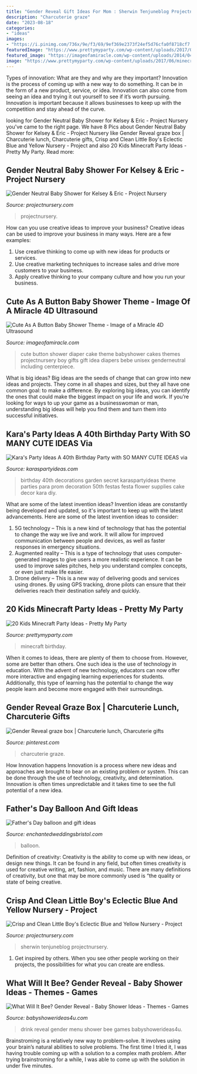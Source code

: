 ```yaml
---
title: "Gender Reveal Gift Ideas For Mom : Sherwin Tenjuneblog Projectnursery"
description: "Charcuterie graze"
date: "2023-08-18"
categories:
- "ideas"
images:
- "https://i.pinimg.com/736x/9e/f3/69/9ef369e2373f24ef5d76cfa0f8718cf7.jpg"
featuredImage: "https://www.prettymyparty.com/wp-content/uploads/2017/06/minecraft-tnt-birthday-cake.jpg"
featured_image: "https://imageofamiracle.com/wp-content/uploads/2014/04/cute-as-a-button-diaper-cake.jpg"
image: "https://www.prettymyparty.com/wp-content/uploads/2017/06/minecraft-tnt-birthday-cake.jpg"
---
```



Types of innovation: What are they and why are they important?
Innovation is the process of coming up with a new way to do something. It can be in the form of a new product, service, or idea. Innovation can also come from seeing an idea and trying it out yourself to see if it’s worth pursuing. Innovation is important because it allows businesses to keep up with the competition and stay ahead of the curve.

	

		
looking for Gender Neutral Baby Shower for Kelsey &amp; Eric - Project Nursery you've came to the right page. We have 8 Pics about Gender Neutral Baby Shower for Kelsey &amp; Eric - Project Nursery like Gender Reveal graze box | Charcuterie lunch, Charcuterie gifts, Crisp and Clean Little Boy&#039;s Eclectic Blue and Yellow Nursery - Project and also 20 Kids Minecraft Party Ideas - Pretty My Party. Read more:
		
    
## Gender Neutral Baby Shower For Kelsey &amp; Eric - Project Nursery

<img loading=lazy src="https://projectnursery.com/wp-content/uploads/2013/07/0070.jpg" onerror="this.onerror=null;this.src='https://tse4.mm.bing.net/th?id=OIP.QcEx7dbcdhY6OwoqzPm6wQHaLI&amp;pid=15.1';" alt="Gender Neutral Baby Shower for Kelsey &amp; Eric - Project Nursery">

_Source: projectnursery.com_

>projectnursery. 

	

How can you use creative ideas to improve your business?
Creative ideas can be used to improve your business in many ways. Here are a few examples:
1. Use creative thinking to come up with new ideas for products or services.
2. Use creative marketing techniques to increase sales and drive more customers to your business.
3. Apply creative thinking to your company culture and how you run your business.

    
## Cute As A Button Baby Shower Theme - Image Of A Miracle 4D Ultrasound

<img loading=lazy src="https://imageofamiracle.com/wp-content/uploads/2014/04/cute-as-a-button-diaper-cake.jpg" onerror="this.onerror=null;this.src='https://tse3.mm.bing.net/th?id=OIP.id6DLaaBM8HS8znln5y8KQHaLH&amp;pid=15.1';" alt="Cute As A Button Baby Shower Theme - Image of a Miracle 4D Ultrasound">

_Source: imageofamiracle.com_

>cute button shower diaper cake theme babyshower cakes themes projectnursery boy gifts gift idea diapers bebe unisex genderneutral including centerpiece. 

	

What is big ideas?
Big ideas are the seeds of change that can grow into new ideas and projects. They come in all shapes and sizes, but they all have one common goal: to make a difference. By exploring big ideas, you can identify the ones that could make the biggest impact on your life and work. If you’re looking for ways to up your game as a businesswoman or man, understanding big ideas will help you find them and turn them into successful initiatives.

    
## Kara&#039;s Party Ideas A 40th Birthday Party With SO MANY CUTE IDEAS Via

<img loading=lazy src="http://karaspartyideas.com/wp-content/uploads/2013/11/40-7.jpg" onerror="this.onerror=null;this.src='https://tse1.mm.bing.net/th?id=OIP.KyppoLMLGqdE-UXlOm5f5QHaLH&amp;pid=15.1';" alt="Kara&#039;s Party Ideas A 40th Birthday Party with SO MANY CUTE IDEAS via">

_Source: karaspartyideas.com_

>birthday 40th decorations garden secret karaspartyideas theme parties para prom decoration 50th festas festa flower supplies cake decor kara diy. 

	

What are some of the latest invention ideas?
Invention ideas are constantly being developed and updated, so it's important to keep up with the latest advancements. Here are some of the latest invention ideas to consider:
1. 5G technology – This is a new kind of technology that has the potential to change the way we live and work. It will allow for improved communication between people and devices, as well as faster responses in emergency situations.
2. Augmented reality – This is a type of technology that uses computer-generated images to give users a more realistic experience. It can be used to improve sales pitches, help you understand complex concepts, or even just make life easier.
3. Drone delivery – This is a new way of delivering goods and services using drones. By using GPS tracking, drone pilots can ensure that their deliveries reach their destination safely and quickly.

    
## 20 Kids Minecraft Party Ideas - Pretty My Party

<img loading=lazy src="https://www.prettymyparty.com/wp-content/uploads/2017/06/minecraft-tnt-birthday-cake.jpg" onerror="this.onerror=null;this.src='https://tse1.mm.bing.net/th?id=OIP.Nf86K4GDwO6erSl9Yl5JygHaJ3&amp;pid=15.1';" alt="20 Kids Minecraft Party Ideas - Pretty My Party">

_Source: prettymyparty.com_

>minecraft birthday. 

	

When it comes to ideas, there are plenty of them to choose from. However, some are better than others. One such idea is the use of technology in education. With the advent of new technology, educators can now offer more interactive and engaging learning experiences for students. Additionally, this type of learning has the potential to change the way people learn and become more engaged with their surroundings.

    
## Gender Reveal Graze Box | Charcuterie Lunch, Charcuterie Gifts

<img loading=lazy src="https://i.pinimg.com/736x/9e/f3/69/9ef369e2373f24ef5d76cfa0f8718cf7.jpg" onerror="this.onerror=null;this.src='https://tse3.mm.bing.net/th?id=OIP.OzlQgwaivKoECDLQUMmy8gHaJ3&amp;pid=15.1';" alt="Gender Reveal graze box | Charcuterie lunch, Charcuterie gifts">

_Source: pinterest.com_

>charcuterie graze. 

	

How Innovation happens
Innovation is a process where new ideas and approaches are brought to bear on an existing problem or system. This can be done through the use of technology, creativity, and determination. Innovation is often times unpredictable and it takes time to see the full potential of a new idea.

    
## Father&#039;s Day Balloon And Gift Ideas

<img loading=lazy src="http://www.enchantedweddingsbristol.com/uploads/4/6/9/8/46980855/s542440728562510073_p1435_i3_w3024.jpeg?width=640" onerror="this.onerror=null;this.src='https://tse3.mm.bing.net/th?id=OIP.7w528AOYRUXEwPTorpxO5wHaJ3&amp;pid=15.1';" alt="Father&#039;s Day balloon and gift ideas">

_Source: enchantedweddingsbristol.com_

>balloon. 

	

Definition of creativity:
Creativity is the ability to come up with new ideas, or design new things. It can be found in any field, but often times creativity is used for creative writing, art, fashion, and music. There are many definitions of creativity, but one that may be more commonly used is “the quality or state of being creative.

    
## Crisp And Clean Little Boy&#039;s Eclectic Blue And Yellow Nursery - Project

<img loading=lazy src="https://projectnursery.com/wp-content/uploads/2014/01/Baby_Boy_Nursery_Final_Reveal7.jpg" onerror="this.onerror=null;this.src='https://tse1.mm.bing.net/th?id=OIP.x7K5krtc0VsFcGCN2-mcOQHaLH&amp;pid=15.1';" alt="Crisp and Clean Little Boy&#039;s Eclectic Blue and Yellow Nursery - Project">

_Source: projectnursery.com_

>sherwin tenjuneblog projectnursery. 

	

1. Get inspired by others. When you see other people working on their projects, the possibilities for what you can create are endless.

    
## What Will It Bee? Gender Reveal - Baby Shower Ideas - Themes - Games

<img loading=lazy src="http://www.babyshowerideas4u.com/wp-content/uploads/2015/02/drink-menu-550x366.jpg" onerror="this.onerror=null;this.src='https://tse4.mm.bing.net/th?id=OIP.UwFiTN-lM_QIlii3r7hPeQHaE7&amp;pid=15.1';" alt="What Will It Bee? Gender Reveal - Baby Shower Ideas - Themes - Games">

_Source: babyshowerideas4u.com_

>drink reveal gender menu shower bee games babyshowerideas4u. 

	

Brainstroming is a relatively new way to problem-solve. It involves using your brain’s natural abilities to solve problems. The first time I tried it, I was having trouble coming up with a solution to a complex math problem. After trying brainstroming for a while, I was able to come up with the solution in under five minutes.


